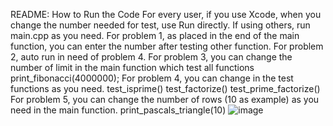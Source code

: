 README: How to Run the Code
For every user, if you use Xcode, when you change the number needed for test, use Run directly. If using others, run main.cpp as you need.
For problem 1, as placed in the end of the main function, you can enter the number after testing other function.
For problem 2, auto run in need of problem 4.
For problem 3, you can change the number of limit in the main function which test all functions print_fibonacci(4000000);
For problem 4, you can change in the test functions as you need.
test_isprime() test_factorize() test_prime_factorize()
For problem 5, you can change the number of rows (10 as example) as you need in the main function. print_pascals_triangle(10)
![image](https://github.com/user-attachments/assets/2b07e49f-2814-4f6d-9b49-44106e868ccb)
